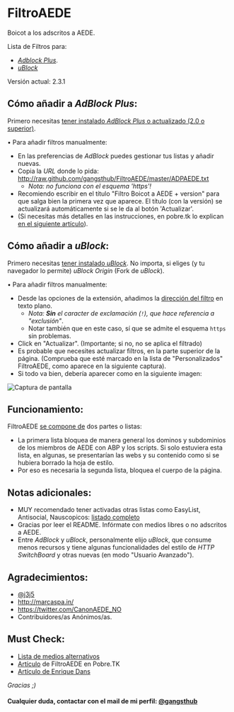 FiltroAEDE
==========

Boicot a los adscritos a AEDE.

Lista de Filtros para:
- [*Adblock Plus*](https://github.com/gangsthub/FiltroAEDE#c%C3%B3mo-a%C3%B1adir-a-adblock-plus).
- [*uBlock*](https://github.com/gangsthub/FiltroAEDE/blob/master/README.md#c%C3%B3mo-a%C3%B1adir-a-ublock)


Versión actual: 2.3.1


Cómo añadir a *AdBlock Plus*:
----------

Primero necesitas [tener instalado *AdBlock Plus* o actualizado (2.0 o superior)].

• Para añadir filtros manualmente:

- En las preferencias de *AdBlock* puedes gestionar tus listas y añadir nuevas. 
- Copia la *URL* donde lo pida: http://raw.github.com/gangsthub/FiltroAEDE/master/ADPAEDE.txt
    - *Nota: no funciona con el esquema 'https'!*
- Recomiendo escribir en el título "Filtro Boicot a AEDE + version" para que salga bien la primera vez que aparece. El título (con la versión) se actualizará automáticamente si se le da al botón 'Actualizar'.
- (Si necesitas más detalles en las instrucciones, en pobre.tk lo explican [en el siguiente artículo](http://pobre.tk/p/i/c/2-filtro-aede)).

Cómo añadir a *uBlock*:
----------

Primero necesitas [tener instalado *uBlock*].
No importa, si eliges (y tu navegador lo permite) *uBlock Origin* (Fork de *uBlock*).

• Para añadir filtros manualmente:

- Desde las opciones de la extensión, añadimos la [dirección del filtro](https://raw.githubusercontent.com/gangsthub/FiltroAEDE/master/ADPAEDE.txt) en texto plano.
    - *Nota: **Sin** el caracter de exclamación (`!`), que hace referencia a "exclusión"*.
    - Notar también que en este caso, sí que se admite el esquema `https` sin problemas.
- Click en "Actualizar". (Importante; si no, no se aplica el filtrado)
- Es probable que necesites actualizar filtros, en la parte superior de la página. (Comprueba que esté marcado en la lista de "Personalizados" FiltroAEDE, como aparece en la siguiente captura).
- Si todo va bien, debería aparecer como en la siguiente imagen:

![Captura de pantalla](http://i.imgur.com/Fy2vj7Y.png)


Funcionamiento:
----------

FiltroAEDE [se compone de] dos partes o listas:

- La primera lista bloquea de manera general los dominos y subdominios de los miembros de AEDE con ABP y los scripts. Si solo estuviera esta lista, en algunas, se presentarían las webs y su contenido como si se hubiera borrado la hoja de estilo.
- Por eso es necesaria la segunda lista, bloquea el cuerpo de la página.


Notas adicionales:
----------
- MUY recomendado tener activadas otras listas como EasyList, Antisocial, Nauscopicos: [listado completo]
- Gracias por leer el README. Infórmate con medios libres o no adscritos a AEDE.
- Entre *AdBlock* y *uBlock*, personalmente elijo *uBlock*, que consume menos recursos y tiene algunas funcionalidades del estilo de *HTTP SwitchBoard* y otras nuevas (en modo "Usuario Avanzado").

Agradecimientos:
----------
- [@j3j5]
- http://marcaspa.in/
- https://twitter.com/CanonAEDE_NO
- Contribuidores/as Anónimos/as.

Must Check:
----------
- [Lista de medios alternativos]
- [Artículo] de FiltroAEDE en Pobre.TK
- [Artículo de Enrique Dans]

*Gracias ;)*

#### Cualquier duda, contactar con el mail de mi perfil: [@gangsthub]
[se compone de]:https://github.com/gangsthub/FiltroAEDE/blob/master/ADPAEDE.txt
[tener instalado *AdBlock Plus* o actualizado (2.0 o superior)]:https://adblockplus.org/es
[tener instalado *uBlock*]:https://chrismatic.io/ublock/
[listado completo]:https://adblockplus.org/en/subscriptions
[@j3j5]:https://github.com/j3j5
[Lista de medios alternativos]:http://wiki.15m.cc/wiki/Lista_de_medios_de_comunicaci%C3%B3n_alternativos
[Artículo]:http://pobre.tk/p/i/c/2-filtro-aede
[Artículo de Enrique Dans]:http://www.enriquedans.com/2014/11/por-que-es-importante-boicotear-los-medios-de-aede.html
[@gangsthub]:https://github.com/gangsthub
